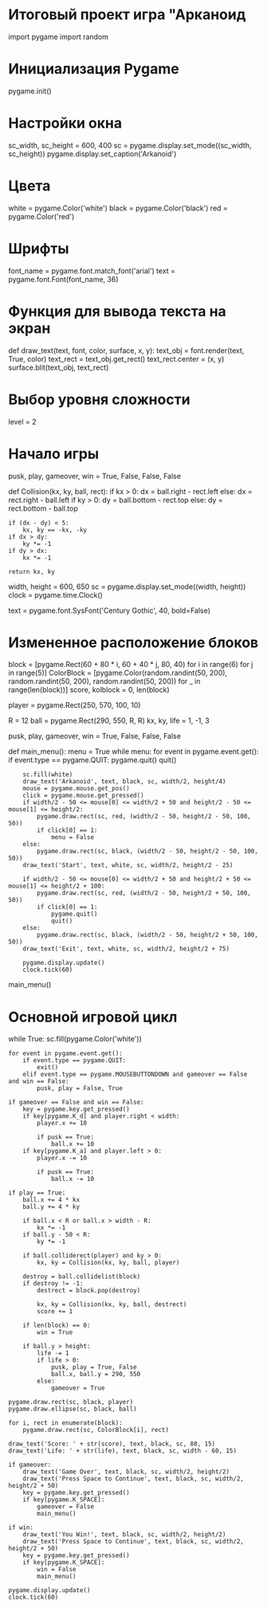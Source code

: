 # Итоговый проект игра "Арканоид
import pygame
import random

# Инициализация Pygame
pygame.init()

# Настройки окна
sc_width, sc_height = 600, 400
sc = pygame.display.set_mode((sc_width, sc_height))
pygame.display.set_caption('Arkanoid')

# Цвета
white = pygame.Color('white')
black = pygame.Color('black')
red = pygame.Color('red')

# Шрифты
font_name = pygame.font.match_font('arial')
text = pygame.font.Font(font_name, 36)

# Функция для вывода текста на экран
def draw_text(text, font, color, surface, x, y):
    text_obj = font.render(text, True, color)
    text_rect = text_obj.get_rect()
    text_rect.center = (x, y)
    surface.blit(text_obj, text_rect)

# Выбор уровня сложности
level = 2

# Начало игры
pusk, play, gameover, win = True, False, False, False

def Collision(kx, ky, ball, rect):
    if kx > 0:
        dx = ball.right - rect.left
    else:
        dx = rect.right - ball.left
    if ky > 0:
        dy = ball.bottom - rect.top
    else:
        dy = rect.bottom - ball.top

    if (dx - dy) < 5:
        kx, ky == -kx, -ky
    if dx > dy:
        ky *= -1
    if dy > dx:
        kx *= -1

    return kx, ky

width, height = 600, 650
sc = pygame.display.set_mode((width, height))
clock = pygame.time.Clock()

text = pygame.font.SysFont('Century Gothic', 40, bold=False)

# Измененное расположение блоков
block = [pygame.Rect(60 + 80 * i, 60 + 40 * j, 80, 40) for i in range(6) for j in range(5)]
ColorBlock = [pygame.Color(random.randint(50, 200), random.randint(50, 200), random.randint(50, 200)) for _ in range(len(block))]
score, kolblock = 0, len(block)

player = pygame.Rect(250, 570, 100, 10)

R = 12
ball = pygame.Rect(290, 550, R, R)
kx, ky, life = 1, -1, 3

pusk, play, gameover, win = True, False, False, False

def main_menu():
    menu = True
    while menu:
        for event in pygame.event.get():
            if event.type == pygame.QUIT:
                pygame.quit()
                quit()

        sc.fill(white)
        draw_text('Arkanoid', text, black, sc, width/2, height/4)
        mouse = pygame.mouse.get_pos()
        click = pygame.mouse.get_pressed()
        if width/2 - 50 <= mouse[0] <= width/2 + 50 and height/2 - 50 <= mouse[1] <= height/2:
            pygame.draw.rect(sc, red, (width/2 - 50, height/2 - 50, 100, 50))
            if click[0] == 1:
                menu = False
        else:
            pygame.draw.rect(sc, black, (width/2 - 50, height/2 - 50, 100, 50))
        draw_text('Start', text, white, sc, width/2, height/2 - 25)

        if width/2 - 50 <= mouse[0] <= width/2 + 50 and height/2 + 50 <= mouse[1] <= height/2 + 100:
            pygame.draw.rect(sc, red, (width/2 - 50, height/2 + 50, 100, 50))
            if click[0] == 1:
                pygame.quit()
                quit()
        else:
            pygame.draw.rect(sc, black, (width/2 - 50, height/2 + 50, 100, 50))
        draw_text('Exit', text, white, sc, width/2, height/2 + 75)

        pygame.display.update()
        clock.tick(60)

main_menu()

# Основной игровой цикл
while True:
    sc.fill(pygame.Color('white'))

    for event in pygame.event.get():
        if event.type == pygame.QUIT:
            exit()
        elif event.type == pygame.MOUSEBUTTONDOWN and gameover == False and win == False:
            pusk, play = False, True

    if gameover == False and win == False:
        key = pygame.key.get_pressed()
        if key[pygame.K_d] and player.right < width:
            player.x += 10

            if pusk == True:
                ball.x += 10
        if key[pygame.K_a] and player.left > 0:
            player.x -= 10

            if pusk == True:
                ball.x -= 10

    if play == True:
        ball.x += 4 * kx
        ball.y += 4 * ky

        if ball.x < R or ball.x > width - R:
            kx *= -1
        if ball.y - 50 < R:
            ky *= -1

        if ball.colliderect(player) and ky > 0:
            kx, ky = Collision(kx, ky, ball, player)

        destroy = ball.collidelist(block)
        if destroy != -1:
            destrect = block.pop(destroy)
            
            kx, ky = Collision(kx, ky, ball, destrect)
            score += 1

        if len(block) == 0:
            win = True

        if ball.y > height:
            life -= 1
            if life > 0:
                pusk, play = True, False
                ball.x, ball.y = 290, 550
            else:
                gameover = True

    pygame.draw.rect(sc, black, player)
    pygame.draw.ellipse(sc, black, ball)

    for i, rect in enumerate(block):
        pygame.draw.rect(sc, ColorBlock[i], rect)

    draw_text('Score: ' + str(score), text, black, sc, 80, 15)
    draw_text('Life: ' + str(life), text, black, sc, width - 60, 15)

    if gameover:
        draw_text('Game Over', text, black, sc, width/2, height/2)
        draw_text('Press Space to Continue', text, black, sc, width/2, height/2 + 50)
        key = pygame.key.get_pressed()
        if key[pygame.K_SPACE]:
            gameover = False
            main_menu()

    if win:
        draw_text('You Win!', text, black, sc, width/2, height/2)
        draw_text('Press Space to Continue', text, black, sc, width/2, height/2 + 50)
        key = pygame.key.get_pressed()
        if key[pygame.K_SPACE]:
            win = False
            main_menu()

    pygame.display.update()
    clock.tick(60)

